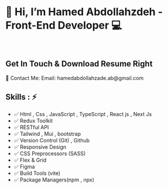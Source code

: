    <h1>👋 Hi, I’m Hamed Abdollahzdeh - Front-End Developer 💻 </h1>
    <br />
    <h2>Get In Touch & Download Resume Right</h2>
    <a href="https://doc-08-a4-docstext.googleusercontent.com/export/evklq56cg25b2oq7ilgdl7p7mc/fp9f8ghkg30althbnk8f41l2q0/1726561010000/115817093625743365861/115817093625743365861/1X1w-VLwtwcDmIQycCfp5rnGD_dMCRRePByl9VzOzGTM?format=pdf&id=1X1w-VLwtwcDmIQycCfp5rnGD_dMCRRePByl9VzOzGTM&token=AC4w5ViAe3ux8bZJI0K1oXp8XkkVq3hp8Q:1726561003898&includes_info_params=true&cros_files=false&dat=AOBvIb1-BZdl4pnHFq4t788rLhC9ceYFZWBA0F6uqh7QZdeGmKMelYGXSNg5NxD3mxQSih-5xoN3vreeTZro4Y2wZz4Uh4Nqm1cDR37G91Hxy_zrkyLRpTtYm9UUIkW62o3fLRgmcx19oMnZ5fmnBSHKfnSNQwrSnKejqzYMM6ESIFyESXVfoDy4FC_8rxtKHdf-mDWoZsZNgAEANeHmeohoR9VrSB_QSh3RlRb5zRvY7zAoHxE3aP9Lab_OFs8ChulfPsgzjEQaRNSqp8kRyV6n5oRfkRTVrl1ie95z8Zb2_SB_vBZEmWNfE6WIj3PeU41e6r8sRgXX47E-BjwAhkR-O19zPKkL2V88qnVyguaB9iN9FXwTdZV28XAvEIlLsmhjdGIugI5n8rW2Us7P4Nwx3OX-yvfkq0suYCGV9hqH5aYp8yqf8J8n5nUm4aOucMIRLJ3p58oUeD49r3-A7x7q7UlR1J6gcLiEHIqaLlegabBkuYduudacszdPSPmTh9JDhqUKU8Zk7CLPUSB0qZCElIqVmY3jJpkzRWoM5UMJlvN9JTduzFjgbrDNXYpjmL_qbWBPuVKn1o6NrHP-_Osj5goVOfnjTKCy2Yp-mnhE_Xy_Vhs5ax8OeGi-fT7acryxm6..."></a>
📧 Contact Me:
Email: hamedabdollahzade.ab@gmail.com
<br>

<h2> Skills : ⚡ </h2>
<ul>
   <li>✅ Html , Css , JavaScript , TypeScript , React js  , Next Js </li> 
   <li>✅ Redux Toolkit </li>
   <li>✅ RESTful API</li>
   <li>✅ Tailwind , Mui , bootstrap </li>
   <li>✅ Version Control (Git) , Github</li>
   <li>✅ Responsive Design </li> 
   <li>✅ CSS Preprocessors (SASS)</li> 
   <li>✅ Flex & Grid </li>
   <li>✅ Figma </li>
   <li>✅ Build Tools (vite) </li> 
   <li>✅ Package Managers(npm , npx)</li>
</ul>
